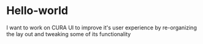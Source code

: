 # Hello-world
I want to work on CURA UI to improve it's user experience by re-organizing the lay out and tweaking some of its functionality 
